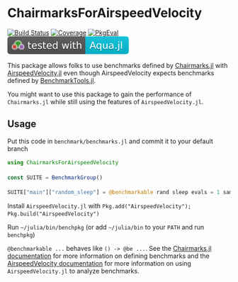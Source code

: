 # ChairmarksForAirspeedVelocity

[![Build Status](https://github.com/LilithHafner/ChairmarksForAirspeedVelocity.jl/actions/workflows/CI.yml/badge.svg?branch=main)](https://github.com/LilithHafner/ChairmarksForAirspeedVelocity.jl/actions/workflows/CI.yml?query=branch%3Amain)
[![Coverage](https://codecov.io/gh/LilithHafner/ChairmarksForAirspeedVelocity.jl/branch/main/graph/badge.svg)](https://codecov.io/gh/LilithHafner/ChairmarksForAirspeedVelocity.jl)
[![PkgEval](https://JuliaCI.github.io/NanosoldierReports/pkgeval_badges/C/ChairmarksForAirspeedVelocity.svg)](https://JuliaCI.github.io/NanosoldierReports/pkgeval_badges/C/ChairmarksForAirspeedVelocity.html)
[![Aqua](https://raw.githubusercontent.com/JuliaTesting/Aqua.jl/master/badge.svg)](https://github.com/JuliaTesting/Aqua.jl)

This package allows folks to use benchmarks defined by
[Chairmarks.jl](https://github.com/LilithHafner/Chairmarks.jl) with
[AirspeedVelocity.jl](https://github.com/MilesCranmer/AirspeedVelocity.jl) even though
AirspeedVelocity expects benchmarks defined by
[BenchmarkTools.jl](https://github.com/JuliaCI/BenchmarkTools.jl).

You might want to use this package to gain the performance of `Chairmarks.jl` while still
using the features of `AirspeedVelocity.jl`.

## Usage

Put this code in `benchmark/benchmarks.jl` and commit it to your default branch

```julia
using ChairmarksForAirspeedVelocity

const SUITE = BenchmarkGroup()

SUITE["main"]["random_sleep"] = @benchmarkable rand sleep evals = 1 samples = 2
```

Install `AirspeedVelocity.jl` with `Pkg.add("AirspeedVelocity"); Pkg.build("AirspeedVelocity")`

Run `~/julia/bin/benchpkg` (or add `~/julia/bin` to your `PATH` and run `benchpkg`)

`@benchmarkable ...` behaves like `() -> @be ...`. See the
[Chairmarks.jl documentation](https://chairmarks.lilithhafner.com/stable/)
for more information on defining benchmarks and the
[AirspeedVelocity documentation](https://astroautomata.com/AirspeedVelocity.jl/stable/)
for more information on using `AirspeedVelocity.jl` to analyze benchmarks.
